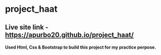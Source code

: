 # project_haat
## Live site link - https://apurbo20.github.io/project_haat/
#### Used Html, Css & Bootstrap to build this project for my practice perpose.
